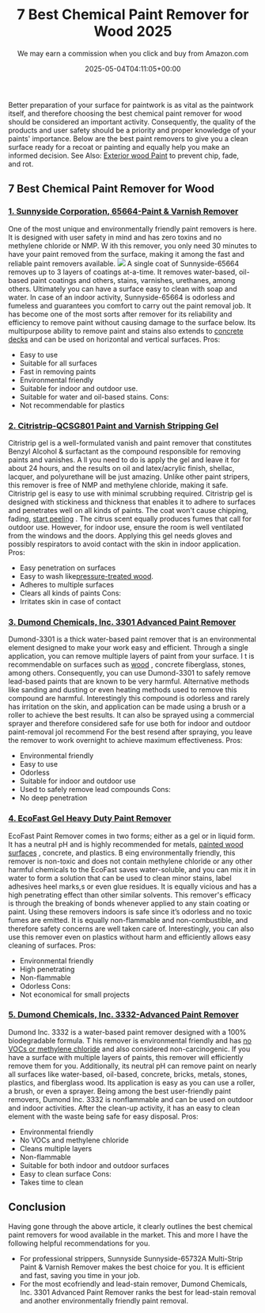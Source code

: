 ﻿---
author: We may earn a commission when you click and buy from Amazon.com
layout: post
title: 7 Best Chemical Paint Remover for Wood 2025
date: '2025-05-04T04:11:05+00:00'
categories:
- Paint
- Product Reviews
tags: []
slug: /best-chemical-paint-remover-for-wood/
lastmod: 2025-05-07T12:21:23+03:00
---

Better preparation of your surface for paintwork is as vital as the paintwork itself, and therefore choosing the best chemical paint remover for wood should be considered an important activity.
Consequently, the quality of the products and user safety should be a priority and proper knowledge of your paints' importance.
Below are the best paint removers to give you a clean surface ready for a recoat or painting and equally help you make an informed decision. See Also:
[Exterior wood Paint](https://pestpolicy.com/best-paint-sprayer-for-furniture/)
to prevent chip, fade, and rot.
## 7 Best Chemical Paint Remover for Wood
### [1. Sunnyside Corporation, 65664-Paint & Varnish Remover](https://www.amazon.com/dp/B000TUHPAY/?tag=p-policy-20)
One of the most unique and environmentally friendly paint removers is here. It is designed with user safety in mind and has zero toxins and no methylene chloride or NMP.
W
ith this remover, you only need 30 minutes to have your paint removed from the surface, making it among the fast and reliable paint removers available.
![](/assets/img/03/Best-Chemical-Paint-Remover-for-Wood-300x200.jpg)
A single coat of Sunnyside-65664 removes up to 3 layers of coatings at-a-time. It removes water-based, oil-based paint coatings and others, stains, varnishes, urethanes, among others.
Ultimately you can have a surface easy to clean with soap and water. In case of an indoor activity, Sunnyside-65664 is odorless and fumeless and guarantees you comfort to carry out the paint removal job.
It has become one of the most sorts after remover for its reliability and efficiency to remove paint without causing damage to the surface below.
Its multipurpose ability to remove paint and stains also extends to
[concrete decks](https://pestpolicy.com/best-paint-for-concrete-pool-deck/)
and can be used on horizontal and vertical surfaces.
Pros:
- Easy to use
- Suitable for all surfaces
- Fast in removing paints
- Environmental friendly
- Suitable for indoor and outdoor use.
- Suitable for water and oil-based stains.
Cons:
- Not recommendable for plastics
### [2. Citristrip-QCSG801 Paint and Varnish Stripping Gel](https://www.amazon.com/dp/B07LF8T6PM/?tag=p-policy-20)
Citristrip gel is a well-formulated vanish and paint remover that constitutes Benzyl Alcohol & surfactant as the compound responsible for removing paints and vanishes.
A
ll you need to do is apply the gel and leave it for about 24 hours, and the results on oil and latex/acrylic finish, shellac, lacquer, and polyurethane will be just amazing.
Unlike other paint stripers, this remover is free of NMP and methylene chloride, making it safe. Citristrip gel is easy to use with minimal scrubbing required.
Citristrip gel is designed with stickiness and thickness that enables it to adhere to surfaces and penetrates well on all kinds of paints. The coat won't cause chipping, fading,
[start peeling](https://pestpolicy.com/how-do-i-fix-peeling-paint-on-ceiling/)
.
The citrus scent equally produces fumes that call for outdoor use. However, for indoor use, ensure the room is well ventilated from the windows and the doors.
Applying this gel needs gloves and possibly respirators to avoid contact with the skin in indoor application.
Pros:
- Easy penetration on surfaces
- Easy to wash like[pressure-treated wood](https://pestpolicy.com/best-deck-sealer-for-pressure-treated-wood/).
- Adheres to multiple surfaces
- Clears all kinds of paints
Cons:
- Irritates skin in case of contact
### [3. Dumond Chemicals, Inc. 3301 Advanced Paint Remover](https://www.amazon.com/dp/B08HQD44DH/?tag=p-policy-20)
Dumond-3301 is a thick water-based paint remover that is an environmental element designed to make your work easy and efficient. Through a single application, you can remove multiple layers of paint from your surface.
I
t is recommendable on surfaces such as
[wood](https://pestpolicy.com/best-stain-for-red-oak-floors/)
, concrete fiberglass, stones, among others.
Consequently, you can use Dumond-3301 to safely remove lead-based paints that are known to be very harmful.
Alternative methods like sanding and dusting or even heating methods used to remove this compound are harmful.
Interestingly this compound is odorless and rarely has irritation on the skin, and application can be made using a brush or a roller to achieve the best results.
It can also be sprayed using a commercial sprayer and therefore considered safe for use both for indoor and outdoor paint-removal joI recommend
For the best resend after spraying, you leave the remover to work overnight to achieve maximum effectiveness.
Pros:
- Environmental friendly
- Easy to use
- Odorless
- Suitable for indoor and outdoor use
- Used to safely remove lead compounds
Cons:
- No deep penetration
### [4. EcoFast Gel Heavy Duty Paint Remover](https://www.amazon.com/dp/B00KY3053A/?tag=p-policy-20)
EcoFast Paint Remover comes in two forms; either as a gel or in liquid form. It has a neutral pH and is highly recommended for metals,
[painted wood surfaces](https://pestpolicy.com/painted-vs-stained-cabinets/)
, concrete, and plastics.
B
eing environmentally friendly, this remover is non-toxic and does not contain methylene chloride or any other harmful chemicals to the
EcoFast saves water-soluble, and you can mix it in water to form a solution that can be used to clean minor stains, label adhesives heel marks,s or even glue residues.
It is equally vicious and has a high penetrating effect than other similar solvents.
This remover's efficacy is through the breaking of bonds whenever applied to any stain coating or paint.
Using these removers indoors is safe since it’s odorless and no toxic fumes are emitted. It is equally non-flammable and non-combustible, and therefore safety concerns are well taken care of.
Interestingly, you can also use this remover even on plastics without harm and efficiently allows easy cleaning of surfaces.
Pros:
- Environmental friendly
- High penetrating
- Non-flammable
- Odorless
Cons:
- Not economical for small projects
### [5. Dumond Chemicals, Inc. 3332-Advanced Paint Remover](https://www.amazon.com/dp/B08M5JF9S8/?tag=p-policy-20)
Dumond Inc. 3332 is a water-based paint remover designed with a 100% biodegradable formula.
T
his remover is environmental friendly and has
[no VOCs or methylene chloride](https://pestpolicy.com/best-baby-safe-paint-for-crib/)
and also considered non-carcinogenic.
If you have a surface with multiple layers of paints, this remover will efficiently remove them for you.
Additionally, its neutral pH can remove paint on nearly all surfaces like water-based, oil-based, concrete, bricks, metals, stones, plastics, and fiberglass wood. Its application is easy as you can use a roller, a brush, or even a sprayer.
Being among the best user-friendly paint removers, Dumond Inc. 3332 is nonflammable and can be used on outdoor and indoor activities.
After the clean-up activity, it has an easy to clean element with the waste being safe for easy disposal.
Pros:
- Environmental friendly
- No VOCs and methylene chloride
- Cleans multiple layers
- Non-flammable
- Suitable for both indoor and outdoor surfaces
- Easy to clean surface
Cons:
- Takes time to clean
## Conclusion
Having gone through the above article, it clearly outlines the best chemical paint removers for wood available in the market. This and more I have the following helpful recommendations for you.
- For professional strippers, Sunnyside Sunnyside-65732A Multi-Strip Paint & Varnish Remover makes the best choice for you. It is efficient and fast, saving you time in your job.
- For the most ecofriendly and lead-stain remover, Dumond Chemicals, Inc. 3301 Advanced Paint Remover ranks the best for lead-stain removal and another environmentally friendly paint removal.